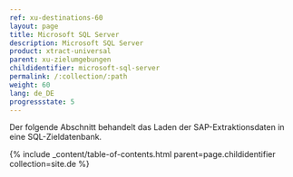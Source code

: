 ```yaml
---
ref: xu-destinations-60
layout: page
title: Microsoft SQL Server
description: Microsoft SQL Server
product: xtract-universal
parent: xu-zielumgebungen
childidentifier: microsoft-sql-server
permalink: /:collection/:path
weight: 60
lang: de_DE
progressstate: 5
---
```

Der folgende Abschnitt behandelt das Laden der SAP-Extraktionsdaten in eine SQL-Zieldatenbank. 

{% include _content/table-of-contents.html parent=page.childidentifier collection=site.de %}